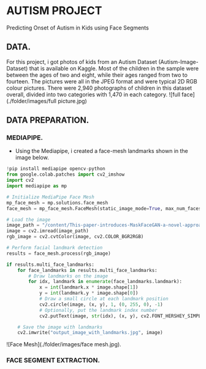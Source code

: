 # AUTISM PROJECT
Predicting Onset of Autism in Kids using Face Segments

## DATA.
For this project, i got photos of kids from an Autism Dataset (Autism-Image- Dataset) that is available on Kaggle. Most of the children in the sample were between the ages of two and eight, while their ages ranged from two to fourteen. The pictures were all in the JPEG format and were typical 2D RGB colour pictures. There were 2,940 photographs of children in this dataset overall, divided into two categories with 1,470 in each category.
 ![full face](./folder/images/full picture.jpg)

 ## DATA PREPARATION.
 ### MEDIAPIPE.
 - Using the Mediapipe, i created a face-mesh landmarks shown in the image below.
```PYTHON
!pip install mediapipe opencv-python
from google.colab.patches import cv2_imshow
import cv2
import mediapipe as mp

# Initialize MediaPipe Face Mesh
mp_face_mesh = mp.solutions.face_mesh
face_mesh = mp_face_mesh.FaceMesh(static_image_mode=True, max_num_faces=1, min_detection_confidence=0.5)

# Load the image
image_path = "/content/This-paper-introduces-MaskFaceGAN-a-novel-approach-to-face-attribute-editing-capable-of.png"
image = cv2.imread(image_path)
rgb_image = cv2.cvtColor(image, cv2.COLOR_BGR2RGB)

# Perform facial landmark detection
results = face_mesh.process(rgb_image)

if results.multi_face_landmarks:
    for face_landmarks in results.multi_face_landmarks:
        # Draw landmarks on the image
        for idx, landmark in enumerate(face_landmarks.landmark):
            x = int(landmark.x * image.shape[1])
            y = int(landmark.y * image.shape[0])
            # Draw a small circle at each landmark position
            cv2.circle(image, (x, y), 1, (0, 255, 0), -1)
            # Optionally, put the landmark index number
            cv2.putText(image, str(idx), (x, y), cv2.FONT_HERSHEY_SIMPLEX, 0.3, (255, 0, 0), 1, cv2.LINE_AA)

    # Save the image with landmarks
    cv2.imwrite("output_image_with_landmarks.jpg", image)
```
![Face Mesh](./folder/images/face mesh.jpg).

### FACE SEGMENT EXTRACTION.
   
